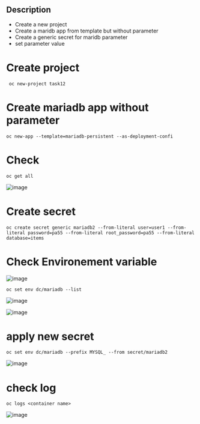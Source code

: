 Description
---
- Create a new project 
- Create a maridb app from template but without parameter
- Create a generic secret for maridb parameter
- set parameter value 

# Create project
```
 oc new-project task12
```
# Create mariadb app without parameter

```
oc new-app --template=mariadb-persistent --as-deployment-confi
```

# Check 

```
oc get all
```

![image](https://user-images.githubusercontent.com/26741425/129456246-7de57544-ab53-48fb-a5a5-4adff71c6bff.png)


# Create secret

```
oc create secret generic mariadb2 --from-literal user=user1 --from-literal password=pa55 --from-literal root_password=pa55 --from-literal database=items
```

# Check Environement variable 
![image](https://user-images.githubusercontent.com/26741425/129456281-e5458459-1856-4b9b-a817-b0828aa04e3b.png)

```
oc set env dc/mariadb --list
```

![image](https://user-images.githubusercontent.com/26741425/129456289-bbccfdfd-eb7a-4a4a-a8e1-6a28818f4760.png)


![image](https://user-images.githubusercontent.com/26741425/129456310-a78f44c8-7e89-4f04-8a02-44084d477039.png)


# apply new secret

```
oc set env dc/mariadb --prefix MYSQL_ --from secret/mariadb2
```

![image](https://user-images.githubusercontent.com/26741425/129456335-43ab6ec8-860e-4f50-b4b1-d0055546b35c.png)


# check log 

```
oc logs <container name>
```
![image](https://user-images.githubusercontent.com/26741425/129456390-4c5bf896-3159-491d-bfd4-8f6a705107f2.png)
